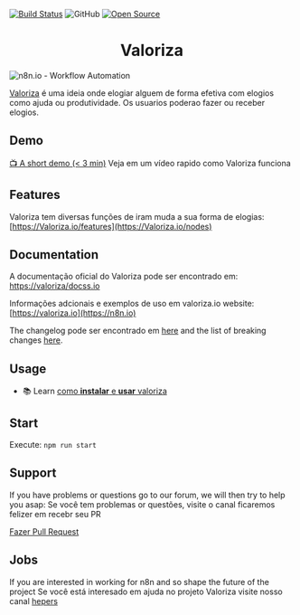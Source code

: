 [![Build Status](https://travis-ci.com/ArthurMaverick/Valoriza.svg?branch=main)](https://travis-ci.com/ArthurMaverick/Valoriza)
![GitHub](https://img.shields.io/github/license/ArthurMaverick/Limoncut)
[![Open Source](https://badges.frapsoft.com/os/v1/open-source.svg?v=103)](https://opensource.org/)

<h1 align="center">Valoriza</h1>


![n8n.io - Workflow Automation](https://media.giphy.com/media/iCZNslP0P9aGNUzEWs/giphy.gif)

   [Valoriza](http://valoriza.io) é uma ideia onde elogiar alguem de forma efetiva
  com elogios como ajuda ou produtividade. Os usuarios poderao fazer ou receber elogios. 


<!-- <a href="https://raw.githubusercontent.com/n8n-io/n8n/master/assets/n8n-screenshot.png"><img src="https://raw.githubusercontent.com/n8n-io/n8n/master/assets/n8n-screenshot.png" width="550" alt="n8n.io - Screenshot"></a> -->



## Demo

[:tv: A short demo (< 3 min)](https://nextlevelweek.com/episodios/node/aula-1/edicao/6) Veja em um vídeo rapido como Valoriza funciona

## Features

Valoriza tem diversas funções de iram muda a sua forma de elogias: [https://Valoriza.io/features](https://Valoriza.io/nodes)


## Documentation

A documentação oficial do Valoriza pode ser encontrado em: [https://valoriza/docss.io](https://valoriaza/docs.io)


Informações adcionais e exemplos de uso em valoriza.io
 website: [https://valoriza.io](https://n8n.io)

The changelog pode ser encontrado em [here](https://docs.valoriza.io/reference/changelog.html) and the list of breaking changes [here](https://github.com/ArhurMaverick/Valoriza/blob/master/packages/cli/BREAKING-CHANGES.md).


## Usage

- :books: Learn [como **instalar** e **usar** valoriza](https://github.com/ArthurMAverick/Valoriza/docs/packages/install.md)
<!-- - :whale: Learn [how to run n8n in **Docker**](https://github.com/n8n-io/n8n/tree/master/docker/images/n8n/README.md) -->



## Start

Execute: `npm run start`





## Support

If you have problems or questions go to our forum, we will then try to help you asap:
Se você tem problemas or questões, visite o canal ficaremos felizer em recebr seu PR

[Fazer Pull Request](https://github.com/ArthurMaverick/Valoriza/pulls)



## Jobs

If you are interested in working for n8n and so shape the future of the project
Se você está interesado em ajuda no projeto Valoriza visite nosso canal [hepers](https://valoriza/hepers/)



<!-- ## What does n8n mean and how do you pronounce it?

**Short answer:** It means "nodemation" and it is pronounced as n-eight-n.

**Long answer:** "I get that question quite often (more often than I expected)
so I decided it is probably best to answer it here. While looking for a
good name for the project with a free domain I realized very quickly that all the
good ones I could think of were already taken. So, in the end, I chose
nodemation. 'node-' in the sense that it uses a Node-View and that it uses
Node.js and '-mation' for 'automation' which is what the project is supposed to help with.
However, I did not like how long the name was and I could not imagine writing
something that long every time in the CLI. That is when I then ended up on
'n8n'." - **Jan Oberhauser, Founder and CEO, n8n.io** -->
